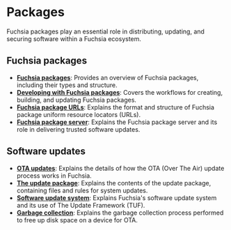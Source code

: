 # Packages

Fuchsia packages play an essential role in distributing, updating,
and securing software within a Fuchsia ecosystem.

## Fuchsia packages

* [**Fuchsia packages**][fuchsia-packages]: Provides an overview of
  Fuchsia packages, including their types and structure.
* [**Developing with Fuchsia packages**][develop-with-packages]:
  Covers the workflows for creating, building, and updating Fuchsia
  packages.
* [**Fuchsia package URLs**][package-url]: Explains the format
  and structure of Fuchsia package uniform resource locators (URLs).
* [**Fuchsia package server**][fuchsia-package-server]: Explains the
  Fuchsia package server and its role in delivering trusted software
  updates.

## Software updates

* [**OTA updates**][ota]: Explains the details of how the OTA
  (Over The Air) update process works in Fuchsia.
* [**The update package**][update-package]: Explains the contents of
  the update package, containing files and rules for system updates.
* [**Software update system**][software-update-system]: Explains
  Fuchsia's software update system and its use of The Update Framework
  (TUF).
* [**Garbage collection**][garbage-collection]: Explains the garbage
  collection process performed to free up disk space on a device for
  OTA.

<!-- Reference links -->

[fuchsia-packages]: package.md
[develop-with-packages]: package_update.md
[package-url]: package_url.md
[fuchsia-package-server]: fuchsia_package_server.md
[ota]: ota.md
[update-package]: update_pkg.md
[software-update-system]: software_update_system.md
[garbage-collection]: garbage_collection.md
